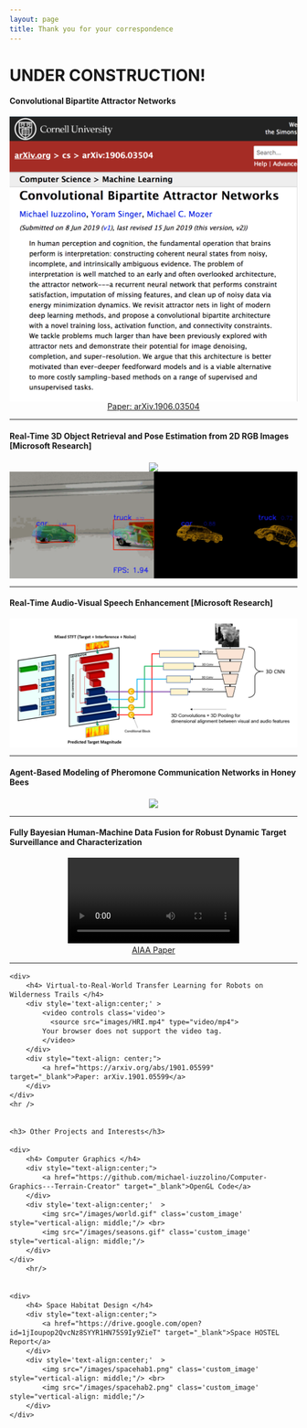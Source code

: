 ```yaml
---
layout: page
title: Thank you for your correspondence
---
```

# UNDER CONSTRUCTION!

<div>
    <h4> Convolutional Bipartite Attractor Networks </h4>
    <div style='text-align:center;'>
        <img src="/images/CBAN.png"   class='custom_image' style="vertical-align: middle;"/>
    </div>
    <div style="text-align: center;">
        <a href="https://arxiv.org/abs/1906.03504" target="_blank">Paper: arXiv.1906.03504</a>
    </div>
</div>
<hr />

<div>
        <h4> Real-Time 3D Object Retrieval and Pose Estimation from 2D RGB Images [<b>Microsoft Research</b>] </h4>
        <div style='text-align:center;'  >
            <img src="/images/bottle.gif"   class='custom_image' style="vertical-align: middle;text-align:center;"/> <br>
            <img src="/images/cars.gif"   class='custom_image' style="vertical-align: middle;text-align:center;"/>
        </div>
  </div>
  <hr />


  <div>
        <h4> Real-Time Audio-Visual Speech Enhancement [<b>Microsoft Research</b>] </h4>
        <div style='text-align:center;'  >
            <img src="/images/avspeech.png"   class='custom_image' style="vertical-align: middle;"/>
        </div>
  </div>

  <hr />
  <div>
        <h4> Agent-Based Modeling of Pheromone Communication Networks in Honey Bees </h4>
        <div style='text-align:center;'  >
            <img src="/images/bees_update.gif"   class='custom_image' style="vertical-align: middle;"/>
        </div>
  </div>
  <hr />

  <div>
      <h4> Fully Bayesian Human-Machine Data Fusion for Robust Dynamic Target Surveillance and Characterization </h4>
      <div style='text-align:center;'  >
          <video   controls  class='video'>
            <source src="images/camp_demo.mp4" type="video/mp4">
          Your browser does not support the video tag.
          </video>
      </div>
      <div style="text-align: center;">
          <a href="https://arc.aiaa.org/doi/abs/10.2514/6.2019-2208" target="_blank">AIAA Paper</a>
      </div>
  </div>
  <hr />

    <div>
        <h4> Virtual-to-Real-World Transfer Learning for Robots on Wilderness Trails </h4>
        <div style='text-align:center;' >
            <video controls class='video'>
              <source src="images/HRI.mp4" type="video/mp4">
            Your browser does not support the video tag.
            </video>
        </div>
        <div style="text-align: center;">
            <a href="https://arxiv.org/abs/1901.05599" target="_blank">Paper: arXiv.1901.05599</a>
        </div>
    </div>
	<hr />


	<h3> Other Projects and Interests</h3>

    <div>
        <h4> Computer Graphics </h4>
        <div style="text-align:center;">
            <a href="https://github.com/michael-iuzzolino/Computer-Graphics---Terrain-Creator" target="_blank">OpenGL Code</a>
        </div>
        <div style='text-align:center;'  >
            <img src="/images/world.gif" class='custom_image' style="vertical-align: middle;"/> <br>
            <img src="/images/seasons.gif" class='custom_image' style="vertical-align: middle;"/>
        </div>
    </div>
    	<hr/>


    <div>
        <h4> Space Habitat Design </h4>
        <div style="text-align:center;">
            <a href="https://drive.google.com/open?id=1jIoupop2QvcNz8SYYR1HN75S9Iy9ZieT" target="_blank">Space HOSTEL Report</a>
        </div>
        <div style='text-align:center;'  >
            <img src="/images/spacehab1.png" class='custom_image' style="vertical-align: middle;"/> <br>
            <img src="/images/spacehab2.png" class='custom_image' style="vertical-align: middle;"/>
        </div>
    </div>

